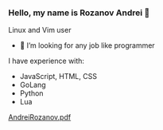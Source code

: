 ### Hello, my name is Rozanov Andrei 👋

Linux and Vim user

- 💞️ I’m looking for any job like programmer

I have experience with:
 - JavaScript, HTML, CSS
 - GoLang
 - Python
 - Lua

[AndreiRozanov.pdf](https://github.com/RAprogramm/RAprogramm/files/12246611/AndreiRozanov.pdf)

<!---
RAprogramm/RAprogramm is a ✨ special ✨ repository because its `README.md` (this file) appears on your GitHub profile.
You can click the Preview link to take a look at your changes.
--->
